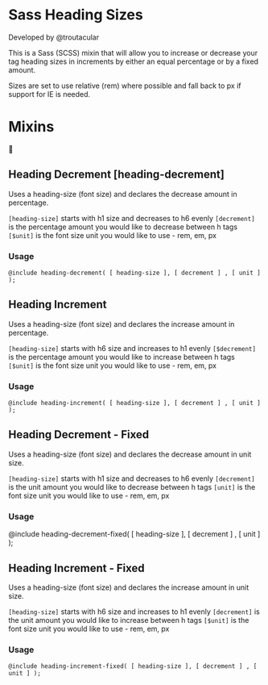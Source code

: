 Sass Heading Sizes
==================

Developed by @troutacular

This is a Sass (SCSS) mixin that will allow you to increase or decrease your <h> tag heading sizes in increments by either an equal percentage or by a fixed amount.

Sizes are set to use relative (rem) where possible and fall back to px if support for IE is needed.

# Mixins

## Heading Decrement [heading-decrement]

Uses a heading-size (font size) and declares the decrease amount in percentage.		

`[heading-size]` starts with h1 size and decreases to h6 evenly
`[decrement]` is the percentage amount you would like to decrease between h tags
`[$unit]` is the font size unit you would like to use - rem, em, px

### Usage

	@include heading-decrement( [ heading-size ], [ decrement ] , [ unit ] );

## Heading Increment

Uses a heading-size (font size) and declares the increase amount in percentage.
	
`[heading-size]` starts with h6 size and increases to h1 evenly
`[$decrement]` is the percentage amount you would like to increase between h tags
`[$unit]` is the font size unit you would like to use - rem, em, px
	
### Usage

	@include heading-increment( [ heading-size ], [ decrement ] , [ unit ] );

## Heading Decrement - Fixed

Uses a heading-size (font size) and declares the decrease amount in unit size.		

`[heading-size]` starts with h1 size and decreases to h6 evenly
`[decrement]` is the unit amount you would like to decrease between h tags
`[unit]` is the font size unit you would like to use - rem, em, px
	
### Usage

@include heading-decrement-fixed( [ heading-size ], [ decrement ] , [ unit ] );

## Heading Increment - Fixed

Uses a heading-size (font size) and declares the increase amount in unit size.

`[heading-size]` starts with h6 size and increases to h1 evenly
`[decrement]` is the unit amount you would like to increase between h tags
`[$unit]` is the font size unit you would like to use - rem, em, px

### Usage

	@include heading-increment-fixed( [ heading-size ], [ decrement ] , [ unit ] );
